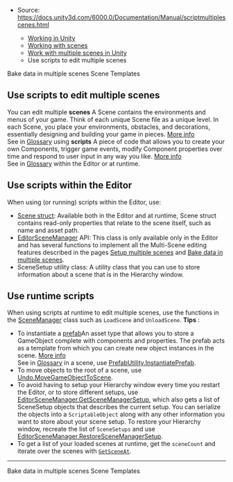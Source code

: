 * Source: https://docs.unity3d.com/6000.0/Documentation/Manual/scriptmultiplescenes.html

  * [Working in Unity](https://docs.unity3d.com/6000.0/Documentation/Manual/working-in-unity.html)
  * [Working with scenes](https://docs.unity3d.com/6000.0/Documentation/Manual/working-with-scenes.html)
  * [Work with multiple scenes in Unity](https://docs.unity3d.com/6000.0/Documentation/Manual/MultiSceneEditing.html)
  * Use scripts to edit multiple scenes


[](https://docs.unity3d.com/6000.0/Documentation/Manual/bakemultiplescenes.html)
Bake data in multiple scenes
[](https://docs.unity3d.com/6000.0/Documentation/Manual/scene-templates.html)
Scene Templates
## Use scripts to edit multiple scenes
You can edit multiple **scenes** A Scene contains the environments and menus of your game. Think of each unique Scene file as a unique level. In each Scene, you place your environments, obstacles, and decorations, essentially designing and building your game in pieces. [More info](https://docs.unity3d.com/6000.0/Documentation/Manual/CreatingScenes.html)  
See in [Glossary](https://docs.unity3d.com/6000.0/Documentation/Manual/Glossary.html#Scene) using **scripts** A piece of code that allows you to create your own Components, trigger game events, modify Component properties over time and respond to user input in any way you like. [More info](https://docs.unity3d.com/6000.0/Documentation/Manual/creating-scripts.html)  
See in [Glossary](https://docs.unity3d.com/6000.0/Documentation/Manual/Glossary.html#Scripts) within the Editor or at runtime.
## Use scripts within the Editor
When using (or running) scripts within the Editor, use:
  * [Scene struct](https://docs.unity3d.com/ScriptReference/SceneManagement.Scene.html): Available both in the Editor and at runtime, Scene struct contains read-only properties that relate to the scene itself, such as name and asset path.
  * [EditorSceneManager](https://docs.unity3d.com/ScriptReference/SceneManagement.EditorSceneManager.html) API: This class is only available only in the Editor and has several functions to implement all the Multi-Scene editing features described in the pages [Setup multiple scenes](https://docs.unity3d.com/6000.0/Documentation/Manual/setupmultiplescenes.html) and [Bake data in multiple scenes](https://docs.unity3d.com/6000.0/Documentation/Manual/bakemultiplescenes.html).
  * SceneSetup utility class: A utility class that you can use to store information about a scene that is in the Hierarchy window.


## Use runtime scripts
When using scripts at runtime to edit multiple scenes, use the functions in the [SceneManager](https://docs.unity3d.com/ScriptReference/SceneManagement.SceneManager.html) class such as `LoadScene` and `UnloadScene`.
**Tips** :
  * To instantiate a [prefab](https://docs.unity3d.com/6000.0/Documentation/Manual/Prefabs.html)An asset type that allows you to store a GameObject complete with components and properties. The prefab acts as a template from which you can create new object instances in the scene. [More info](https://docs.unity3d.com/6000.0/Documentation/Manual/Prefabs.html)  
See in [Glossary](https://docs.unity3d.com/6000.0/Documentation/Manual/Glossary.html#Prefab) in a scene, use [PrefabUtility.InstantiatePrefab](https://docs.unity3d.com/2022.2/Documentation/ScriptReference/PrefabUtility.InstantiatePrefab.html).
  * To move objects to the root of a scene, use [Undo.MoveGameObjectToScene](https://docs.unity3d.com/2022.2/Documentation/ScriptReference/Undo.MoveGameObjectToScene.html).
  * To avoid having to setup your Hierarchy window every time you restart the Editor, or to store different setups, use [EditorSceneManager.GetSceneManagerSetup](https://docs.unity3d.com/2022.2/Documentation/ScriptReference/SceneManagement.EditorSceneManager.GetSceneManagerSetup.html), which also gets a list of SceneSetup objects that describes the current setup. You can serialize the objects into a `ScriptableObject` along with any other information you want to store about your scene setup. To restore your Hierarchy window, recreate the list of `SceneSetups` and use [EditorSceneManager.RestoreSceneManagerSetup](https://docs.unity3d.com/2022.2/Documentation/ScriptReference/SceneManagement.EditorSceneManager.RestoreSceneManagerSetup.html).
  * To get a list of your loaded scenes at runtime, get the `sceneCount` and iterate over the scenes with [`GetSceneAt`](https://docs.unity3d.com/2022.2/Documentation/ScriptReference/SceneManagement.SceneManager.GetSceneAt.html).


* * *
[](https://docs.unity3d.com/6000.0/Documentation/Manual/bakemultiplescenes.html)
Bake data in multiple scenes
[](https://docs.unity3d.com/6000.0/Documentation/Manual/scene-templates.html)
Scene Templates
